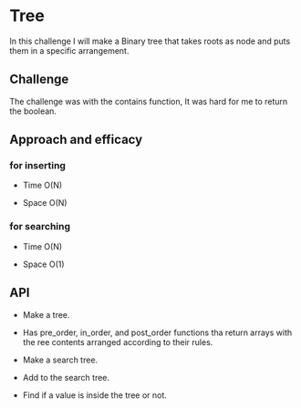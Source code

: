 # Tree

In this challenge I will make a Binary tree that takes roots as node and puts them in a specific arrangement.

## Challenge

The challenge was with the contains function, It was hard for me to return the boolean.

## Approach and efficacy

### for inserting

* Time O(N)

* Space O(N)

### for searching

* Time O(N)

* Space O(1)

## API

* Make a tree.

* Has pre_order, in_order, and post_order functions tha return arrays with the ree contents arranged according to their rules.

* Make a search tree.

* Add to the search tree.

* Find if a value is inside the tree or not.
